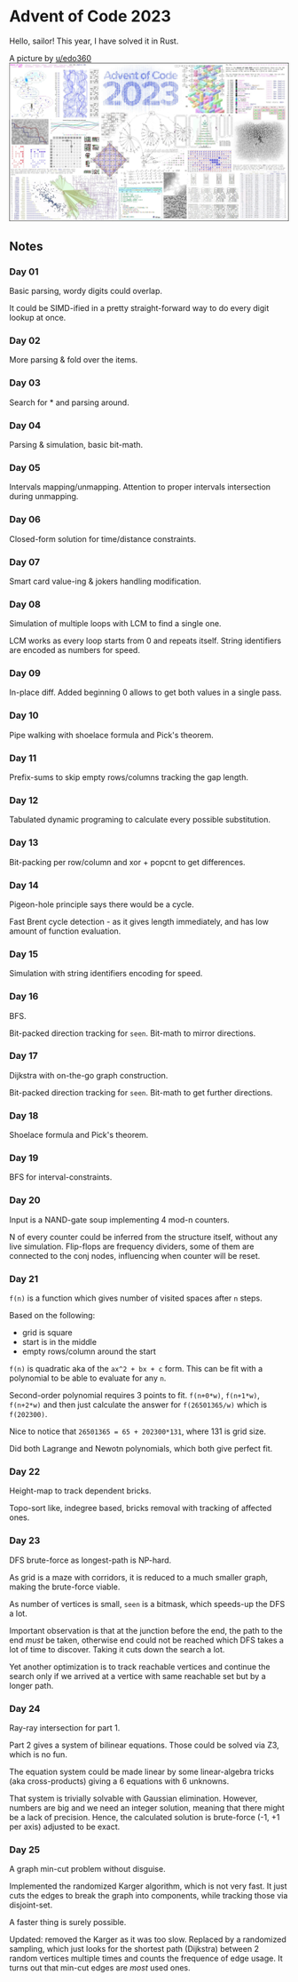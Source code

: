 # Advent of Code 2023

Hello, sailor! This year, I have solved it in Rust.

A picture by [u/edo360](https://www.reddit.com/r/adventofcode/comments/18r118x/2023_day_0125_thank_you_all/)
![2023 visualization](/vis.jpg)

## Notes

### Day 01

Basic parsing, wordy digits could overlap.

It could be SIMD-ified in a pretty straight-forward way to do every
digit lookup at once.

### Day 02

More parsing & fold over the items.

### Day 03

Search for * and parsing around.

### Day 04

Parsing & simulation, basic bit-math.

### Day 05

Intervals mapping/unmapping. Attention to proper intervals
intersection during unmapping.

### Day 06

Closed-form solution for time/distance constraints.

### Day 07

Smart card value-ing & jokers handling modification.

### Day 08

Simulation of multiple loops with LCM to find a single one.

LCM works as every loop starts from 0 and repeats itself.
String identifiers are encoded as numbers for speed.

### Day 09

In-place diff. Added beginning 0 allows to get both values in a single pass.

### Day 10

Pipe walking with shoelace formula and Pick's theorem.

### Day 11

Prefix-sums to skip empty rows/columns tracking the gap length.

### Day 12

Tabulated dynamic programing to calculate every possible substitution.

### Day 13

Bit-packing per row/column and xor + popcnt to get differences.

### Day 14

Pigeon-hole principle says there would be a cycle.

Fast Brent cycle detection - as it gives length immediately, and has
low amount of function evaluation.

### Day 15

Simulation with string identifiers encoding for speed.

### Day 16

BFS.

Bit-packed direction tracking for `seen`.
Bit-math to mirror directions.

### Day 17

Dijkstra with on-the-go graph construction.

Bit-packed direction tracking for `seen`.
Bit-math to get further directions.

### Day 18

Shoelace formula and Pick's theorem.

### Day 19

BFS for interval-constraints.

### Day 20

Input is a NAND-gate soup implementing 4 mod-n counters.

N of every counter could be inferred from the structure itself,
without any live simulation. Flip-flops are frequency dividers, some
of them are connected to the conj nodes, influencing when counter will
be reset.

### Day 21

`f(n)` is a function which gives number of visited spaces after `n` steps.

Based on the following:
- grid is square
- start is in the middle
- empty rows/column around the start

`f(n)` is quadratic aka of the `ax^2 + bx + c` form.
This can be fit with a polynomial to be able to evaluate for any `n`.

Second-order polynomial requires 3 points to fit.
`f(n+0*w)`, `f(n+1*w)`, `f(n+2*w)` and then just calculate the answer
for `f(26501365/w)` which is `f(202300)`.

Nice to notice that `26501365 = 65 + 202300*131`, where 131 is grid
size.

Did both Lagrange and Newotn polynomials, which both give perfect fit.

### Day 22

Height-map to track dependent bricks.

Topo-sort like, indegree based, bricks removal with tracking of
affected ones.

### Day 23

DFS brute-force as longest-path is NP-hard.

As grid is a maze with corridors, it is reduced to a much smaller
graph, making the brute-force viable.

As number of vertices is small, `seen` is a bitmask, which speeds-up
the DFS a lot.

Important observation is that at the junction before the end, the path
to the end *must* be taken, otherwise end could not be reached which
DFS takes a lot of time to discover. Taking it cuts down the search a
lot.

Yet another optimization is to track reachable vertices and continue
the search only if we arrived at a vertice with same reachable set but
by a longer path.

### Day 24

Ray-ray intersection for part 1.

Part 2 gives a system of bilinear equations. Those could be solved via
Z3, which is no fun.

The equation system could be made linear by some linear-algebra tricks
(aka cross-products) giving a 6 equations with 6 unknowns.

That system is trivially solvable with Gaussian elimination. However,
numbers are big and we need an integer solution, meaning that there
might be a lack of precision. Hence, the calculated solution is
brute-force (-1, +1 per axis) adjusted to be exact.

### Day 25

A graph min-cut problem without disguise.

Implemented the randomized Karger algorithm, which is not very fast.
It just cuts the edges to break the graph into components, while
tracking those via disjoint-set.

A faster thing is surely possible.

Updated: removed the Karger as it was too slow. Replaced by a
randomized sampling, which just looks for the shortest path (Dijkstra)
between 2 random vertices multiple times and counts the frequence of
edge usage. It turns out that min-cut edges are *most* used ones.
